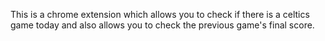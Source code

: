 This is a chrome extension which allows you to check if there is a celtics game today and also allows you to check the previous game's final score.
